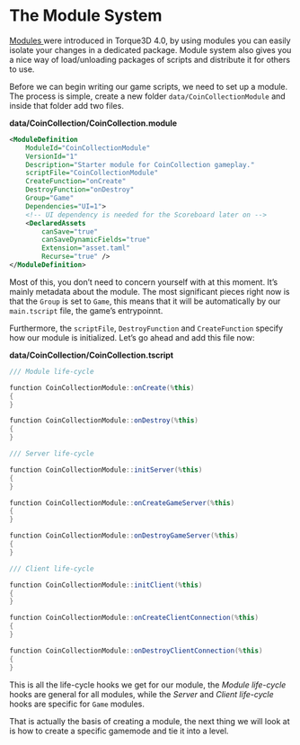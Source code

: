 # The Module System

[Modules ](../../../knowledgebase/modules/)were introduced in Torque3D 4.0, by using modules you can easily isolate your changes in a dedicated package. Module system also gives you a nice way of load/unloading packages of scripts and distribute it for others to use.

Before we can begin writing our game scripts, we need to set up a module. The process is simple, create a new folder `data/CoinCollectionModule` and inside that folder add two files.

**data/CoinCollection/CoinCollection.module**

```xml
<ModuleDefinition
    ModuleId="CoinCollectionModule"
    VersionId="1"
    Description="Starter module for CoinCollection gameplay."
    scriptFile="CoinCollectionModule"
    CreateFunction="onCreate"
    DestroyFunction="onDestroy"
    Group="Game"
    Dependencies="UI=1">
    <!-- UI dependency is needed for the Scoreboard later on -->
    <DeclaredAssets
        canSave="true"
        canSaveDynamicFields="true"
        Extension="asset.taml"
        Recurse="true" />
</ModuleDefinition>

```

Most of this, you don’t need to concern yourself with at this moment. It’s mainly metadata about the module. The most significant pieces right now is that the `Group` is set to `Game`, this means that it will be automatically by our `main.tscript` file, the game’s entrypoinnt.

Furthermore, the `scriptFile`, `DestroyFunction` and `CreateFunction` specify how our module is initialized. Let’s go ahead and add this file now:

**data/CoinCollection/CoinCollection.tscript**

```csharp
/// Module life-cycle

function CoinCollectionModule::onCreate(%this)
{
}

function CoinCollectionModule::onDestroy(%this)
{
}

/// Server life-cycle

function CoinCollectionModule::initServer(%this)
{
}

function CoinCollectionModule::onCreateGameServer(%this)
{
}

function CoinCollectionModule::onDestroyGameServer(%this)
{
}

/// Client life-cycle

function CoinCollectionModule::initClient(%this)
{
}

function CoinCollectionModule::onCreateClientConnection(%this)
{
}

function CoinCollectionModule::onDestroyClientConnection(%this)
{
}
```

This is all the life-cycle hooks we get for our module, the _Module life-cycle_ hooks are general for all modules, while the _Server_ and _Client life-cycle_ hooks are specific for `Game` modules.

That is actually the basis of creating a module, the next thing we will look at is how to create a specific gamemode and tie it into a level.
